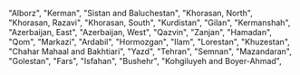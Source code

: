 "Alborz",
"Kerman",
"Sistan and Baluchestan",
"Khorasan, North",
"Khorasan, Razavi",
"Khorasan, South",
"Kurdistan",
"Gilan",
"Kermanshah",
"Azerbaijan, East",
"Azerbaijan, West",
"Qazvin",
"Zanjan",
"Hamadan",
"Qom",
"Markazi",
"Ardabil",
"Hormozgan",
"Ilam",
"Lorestan",
"Khuzestan",
"Chahar Mahaal and Bakhtiari",
"Yazd",
"Tehran",
"Semnan",
"Mazandaran",
"Golestan",
"Fars",
"Isfahan",
"Bushehr",
"Kohgiluyeh and Boyer-Ahmad",
